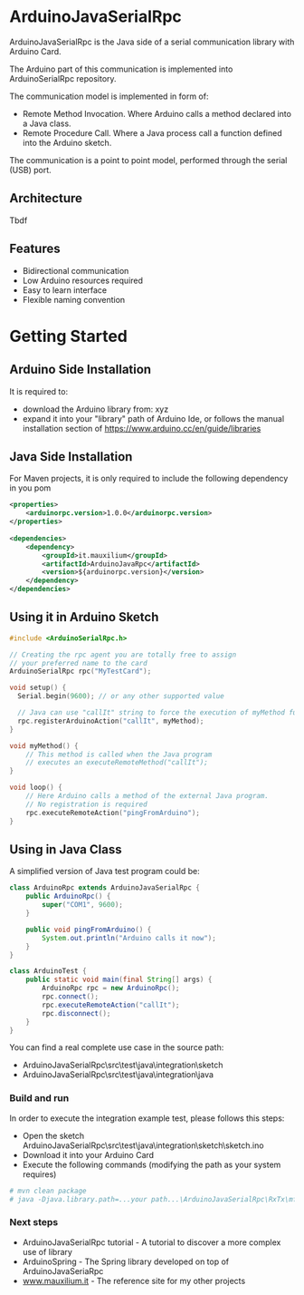 # ArduinoJavaSerialRpc

ArduinoJavaSerialRpc is the Java side of a serial communication library with Arduino Card.

The Arduino part of this communication is implemented into ArduinoSerialRpc repository.

The communication model is implemented in form of:
* Remote Method Invocation. Where Arduino calls a method declared into a Java class.
* Remote Procedure Call. Where a Java process call a function defined into the Arduino sketch.

The communication is a point to point model, performed through the serial (USB) port.
 
## Architecture

Tbdf

## Features

* Bidirectional communication
* Low Arduino resources required
* Easy to learn interface
* Flexible naming convention

# Getting Started

## Arduino Side Installation
It is required to:
 * download the Arduino library from: xyz
 * expand it into your "library" path of Arduino Ide,
  or follows the manual installation section of https://www.arduino.cc/en/guide/libraries
  
## Java Side Installation
For Maven projects, it is only required to include the following dependency in you pom
```xml
<properties>
    <arduinorpc.version>1.0.0</arduinorpc.version>
</properties>
    
<dependencies>
    <dependency>
        <groupId>it.mauxilium</groupId>
        <artifactId>ArduinoJavaRpc</artifactId>
        <version>${arduinorpc.version}</version>
    </dependency>
</dependencies>
```

## Using it in Arduino Sketch
```c++
#include <ArduinoSerialRpc.h>

// Creating the rpc agent you are totally free to assign
// your preferred name to the card
ArduinoSerialRpc rpc("MyTestCard");

void setup() {
  Serial.begin(9600); // or any other supported value

  // Java can use "callIt" string to force the execution of myMethod function
  rpc.registerArduinoAction("callIt", myMethod);
}

void myMethod() {
    // This method is called when the Java program
    // executes an executeRemoteMethod("callIt"); 
}

void loop() {
    // Here Arduino calls a method of the external Java program.
    // No registration is required
    rpc.executeRemoteAction("pingFromArduino");
}
```

## Using in Java Class
A simplified version of Java test program could be:
```java
class ArduinoRpc extends ArduinoJavaSerialRpc {
    public ArduinoRpc() {
        super("COM1", 9600);
    }

    public void pingFromArduino() {
        System.out.println("Arduino calls it now");
    }
}

class ArduinoTest {
    public static void main(final String[] args) {
        ArduinoRpc rpc = new ArduinoRpc();
        rpc.connect();
        rpc.executeRemoteAction("callIt");
        rpc.disconnect();
    }
} 
```
You can find a real complete use case in the source path:
* ArduinoJavaSerialRpc\src\test\java\integration\sketch
* ArduinoJavaSerialRpc\src\test\java\integration\java

### Build and run 
In order to execute the integration example test, please follows this steps:
* Open the sketch ArduinoJavaSerialRpc\src\test\java\integration\sketch\sketch.ino
* Download it into your Arduino Card
* Execute the following commands (modifying the path as your system requires)
```bash
# mvn clean package
# java -Djava.library.path=...your path...\ArduinoJavaSerialRpc\RxTx\mfz-rxtx-2.2-20081207-win-x64 integrationTest.jar
```

### Next steps
* ArduinoJavaSerialRpc tutorial - A tutorial to discover a more complex use of library
* ArduinoSpring - The Spring library developed on top of ArduinoJavaSeriaRpc
* www.mauxilium.it - The reference site for my other projects
